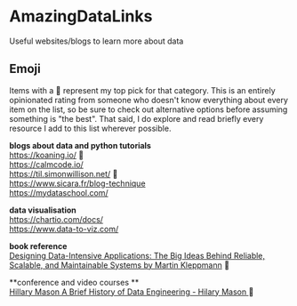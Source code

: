 # AmazingDataLinks
Useful websites/blogs to learn more about data 

## Emoji
Items with a 🌟 represent my top pick for that category. This is an entirely opinionated rating from someone who doesn't know everything about every item on the list, so be sure to check out alternative options before assuming something is "the best". That said, I do explore and read briefly every resource I add to this list wherever possible.

**blogs about data and python tutorials**  
https://koaning.io/   🌟  
https://calmcode.io/      
https://til.simonwillison.net/  🌟  
https://www.sicara.fr/blog-technique  
https://mydataschool.com/

**data visualisation**   
https://chartio.com/docs/  
https://www.data-to-viz.com/  

**book reference**  
[ Designing Data-Intensive Applications: The Big Ideas Behind Reliable, Scalable, and Maintainable Systems 
by Martin Kleppmann](https://github.com/ms2ag16/Books/blob/master/Designing%20Data-Intensive%20Applications%20-%20Martin%20Kleppmann.pdf) 🌟    


**conference and video courses **   
[Hillary Mason A Brief History of Data Engineering - Hilary Mason ](https://www.youtube.com/watch?v=wigd8eJeeFY&t=1729s)  🌟
